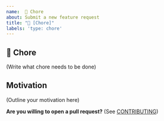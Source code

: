 ```yaml
---
name:  🧹 Chore
about: Submit a new feature request
title: "🧹 [Chore]"
labels: 'type: chore'
---
```


## 🧹 Chore

<!--
    Is there some dirty code? Some minor change that wasn't done before? Or other small misc. tasks? Write them here.
-->

(Write what chore needs to be done)

## Motivation

<!--
    Why should this change be made?
-->

(Outline your motivation here)

**Are you willing to open a pull request?** (See
[CONTRIBUTING](../../CONTRIBUTING.md))
